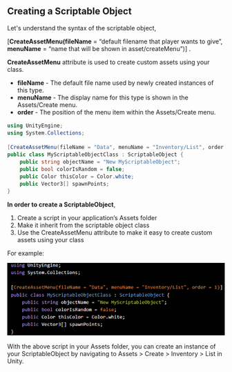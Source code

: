 ## Creating a Scriptable Object

Let's understand the syntax of the scriptable object,

[**CreateAssetMenu(fileName** = “default filename that player wants to give”, **menuName** = “name that will be shown in asset/createMenu”)] .

**CreateAssetMenu** attribute is used to create custom assets using your class.

- **fileName** - The default file name used by newly created instances of this type.
- **menuName** - The display name for this type is shown in the Assets/Create menu.
- **order** - The position of the menu item within the Assets/Create menu.

```C#
using UnityEngine;
using System.Collections;

[CreateAssetMenu(fileName = "Data", menuName = "Inventory/List", order = 1)]
public class MyScriptableObjectClass : ScriptableObject {
	public string objectName = "New MyScriptableObject";
	public bool colorIsRandom = false;
	public Color thisColor = Color.white;
	public Vector3[] spawnPoints;
}	
```

**In order to create a ScriptableObject**,

1. Create a script in your application’s Assets folder
2. Make it inherit from the scriptable object class
3. Use the CreateAssetMenu attribute to make it easy to create custom assets using your class

For example:

![](Images/Chap2-2.png)

 With the above script in your Assets folder, you can create an instance of your ScriptableObject by navigating to Assets > Create > Inventory > List in Unity.
